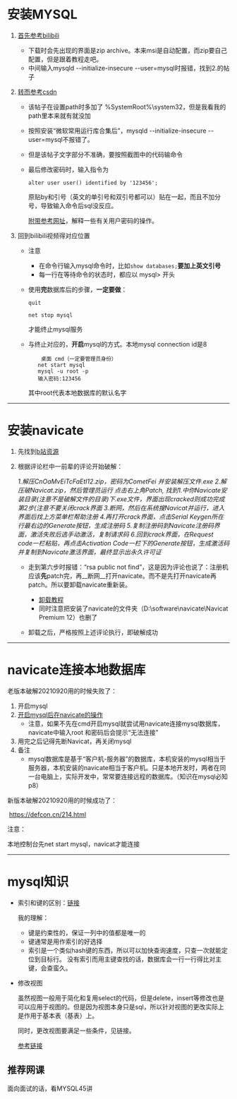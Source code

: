 # 安装MYSQL

1. [首先参考bilibili](https://www.bilibili.com/video/BV1EJ411p7Ty?from=search&seid=4187360526160968756)
   
   - 下载时会先出现的界面是zip archive。本来msi是自动配置，而zip要自己配置，但是跟着教程走吧。
   - 中间输入mysqld --initialize-insecure --user=mysql时报错，找到2.的帖子
   
2. [转而参考csdn](https://blog.csdn.net/weixin_37008013/article/details/104552145)

   - 该帖子在设置path时多加了 %SystemRoot%\system32，但是我看我的path里本来就有就没加
   - 按照安装“微软常用运行库合集后”，mysqld --initialize-insecure --user=mysql不报错了。

   - 但是该帖子文字部分不准确，要按照截图中的代码输命令

   - 最后修改密码时，输入指令为 

     ```
     alter user user() identified by '123456';
     ```

     原贴by和引号（英文的单引号和双引号都可以）贴在一起，而且不加分号，导致输入命令后sql没反应。

     [附带参考网址](https://www.hxstrive.com/article/728.htm)，解释一些有关用户密码的操作。

3. 回到bilibili视频得对应位置
   - 注意
     - 在命令行输入mysql命令时，比如```show databases;```__要加上英文引号__
     - 每一行在等待命令的状态时，都应以 mysql> 开头
     
   - 使用**完**数据库后的步骤，**一定要做**：
   
     ```
     quit
     
     net stop mysql
     ```
   
     才能终止mysql服务
   
   - 与终止对应的，**开启**mysql的方式。本地mysql connection id是8
   
     ``` 
         桌面 cmd（一定要管理员身份） 
     	net start mysql
     	mysql -u root -p
     	输入密码:123456
     ```
   
     其中root代表本地数据库的默认名字   

---

# 安装navicate

1. 先找到[b站资源](https://www.bilibili.com/video/BV17E411C7au?p=4)

2. 根据评论栏中一前辈的评论开始破解：

   *1.解压CnOaMvEiTcFaEtI12.zip，密码为CometFei
   并安装解压文件.exe
   2.解压破Navicat.zip，然后管理员运行
   点击右上角Patch, 找到1.中你Navicate安装目录(注意不是破解文件的目录)下.exe文件，界面出现cracked则成功完成第2步(注意不要关闭crack界面
   3.断网，然后在系统搜Navicat并运行，进入界面后找上方菜单栏帮助注册
   4.再打开crack界面，点击Serial Keygen所在行最右边的Generate按钮，生成注册码
   5.复制注册码到Navicate注册码界面，激活失败后选手动激活，复制请求码
   6.回到crack界面，在Request code一栏粘贴，再点击Activation Code一栏下的Generate按钮，生成激活码并复制到Navicate激活界面，最终显示出永久许可证*

   - 走到第六步时报错：“rsa public not find”，这是因为评论也说了：注册机应该**先**patch完，再__断网__打开navicate。而不是先打开navicate再patch。所以要卸载navicate重新装。
     - [卸载教程](https://www.php.cn/tool/navicat/428286.html)
     - 同时注意把安装了navicate的文件夹（D:\software\navicate\Navicat Premium 12）也删了

   - 卸载之后，严格按照上述评论执行，即破解成功

---

# navicate连接本地数据库

老版本破解20210920用的时候失败了：

1. 开启mysql
2. [开启mysql后在navicate的操作](https://blog.csdn.net/qq_40139254/article/details/94402800)
   - 注意，如果不先在cmd开启mysql就尝试用navicate连接mysql数据库，navicate中输入root 和密码后会提示“无法连接”
3. 用完之后记得先断Navicat，再关闭mysql
4. 备注
   - mysql数据库是基于“客户机-服务器”的数据库，本机安装的mysql相当于服务器，本机安装的navicate相当于客户机。只是本地开发时，两者在同一台电脑上，实际开发中，常常要连接远程的数据库。（知识在mysql必知p8）

新版本破解20210920用的时候成功了：

​	https://defcon.cn/214.html



注意：

本地控制台先net start mysql，navicat才能连接

---

# mysql知识

- 索引和键的区别：[链接](https://zhidao.baidu.com/question/1644206194209291020.html)

  我的理解：

  - 键是约束性的，保证一列中的值都是唯一的
  - 键通常是用作索引的好选择
  - 索引是一个类似hash键的东西，所以可以加快查询速度，只查一次就能定位到目标行。 没有索引而用主键查找的话，数据库会一行一行得比对主键，会查蛮久。 

- 修改视图

  虽然视图一般用于简化和复用select的代码，但是delete，insert等修改也是可以应用于视图的。但是因为视图本身只是sql，所以针对视图的更改实际上是作用于基本表（基表）上。

  同时，更改视图要满足一些条件，见链接。

  [参考链接](http://c.biancheng.net/view/2586.html)



## 推荐网课

面向面试的话，看MYSQL45讲